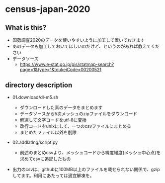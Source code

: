 # census-japan-2020

## What is this?

- 国勢調査2020のデータを使いやすいように加工して置いておきます
- あのデータも加工しておいてほしいのだけど、というのがあれば教えてください
- データソース
  - <https://www.e-stat.go.jp/gis/statmap-search?page=1&type=1&toukeiCode=00200521>

## directory description

* 01.download/dl-m5.sh
  * ダウンロードした素のデータをまとめます
  * データソースから5次メッシュのzipファイルをダウンロード
  * 解凍して文字コードをutf-8に変換
  * 改行コードをunixにして、一つのcsvファイルにまとめる
  * まとめたファイル以外を削除

* 02.addlatlng/script.py
  * 前述のまとめcsvより、メッシュコードから緯度経度(メッシュ中心点)を求めてcsvに追記したもの

* 出力のcsvは、githubに100MB以上のファイルを載せられない関係で、gzipしてます。利用にあたっては適宜解凍を。
